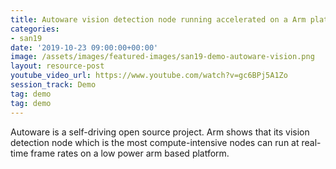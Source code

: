 ```yaml
---
title: Autoware vision detection node running accelerated on a Arm platform
categories:
- san19
date: '2019-10-23 09:00:00+00:00'
image: /assets/images/featured-images/san19-demo-autoware-vision.png
layout: resource-post
youtube_video_url: https://www.youtube.com/watch?v=gc6BPj5A1Zo
session_track: Demo
tag: demo
tag: demo
---
```

Autoware is a self-driving open source project. Arm shows that its vision detection node which is the most compute-intensive nodes can run at real-time frame rates on a low power arm based platform.
